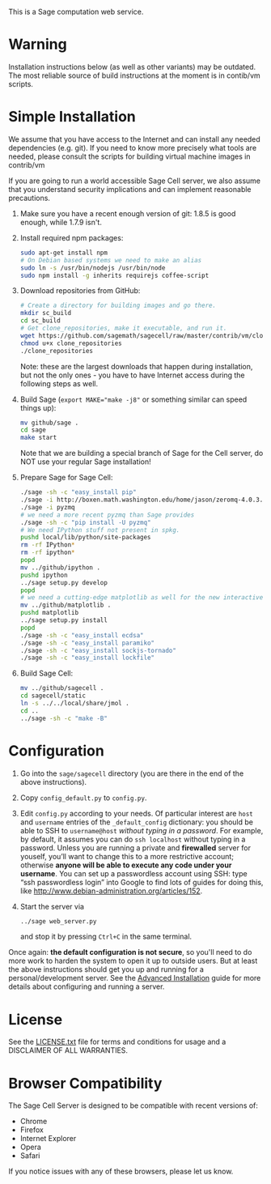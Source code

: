 This is a Sage computation web service.

# Warning

Installation instructions below (as well as other variants) may be outdated. The most reliable source of build instructions at the moment is in contib/vm scripts.
    
# Simple Installation

We assume that you have access to the Internet and can install any needed dependencies (e.g. git). If you need to know more precisely what tools are needed, please consult the scripts for building virtual machine images in contrib/vm

If you are going to run a world accessible Sage Cell server, we also assume that you understand security implications and can implement reasonable precautions.

1.  Make sure you have a recent enough version of git: 1.8.5 is good enough, while 1.7.9 isn't.
2.  Install required npm packages:

    ```bash
    sudo apt-get install npm
    # On Debian based systems we need to make an alias
    sudo ln -s /usr/bin/nodejs /usr/bin/node
    sudo npm install -g inherits requirejs coffee-script
    ```

3.  Download repositories from GitHub:

    ```bash
    # Create a directory for building images and go there.
    mkdir sc_build
    cd sc_build
    # Get clone_repositories, make it executable, and run it.
    wget https://github.com/sagemath/sagecell/raw/master/contrib/vm/clone_repositories
    chmod u+x clone_repositories
    ./clone_repositories
    ```
    
    Note: these are the largest downloads that happen during installation, but not the only ones - you have to have Internet access during the following steps as well.

4.  Build Sage (`export MAKE="make -j8"` or something similar can speed things up):

    ```bash
    mv github/sage .
    cd sage
    make start
    ```

    Note that we are building a special branch of Sage for the Cell server, do NOT use your regular Sage installation!
    
5.  Prepare Sage for Sage Cell:

    ```bash
    ./sage -sh -c "easy_install pip"
    ./sage -i http://boxen.math.washington.edu/home/jason/zeromq-4.0.3.spkg
    ./sage -i pyzmq
    # we need a more recent pyzmq than Sage provides
    ./sage -sh -c "pip install -U pyzmq"
    # We need IPython stuff not present in spkg.
    pushd local/lib/python/site-packages
    rm -rf IPython*
    rm -rf ipython*
    popd
    mv ../github/ipython .
    pushd ipython
    ../sage setup.py develop
    popd
    # we need a cutting-edge matplotlib as well for the new interactive features
    mv ../github/matplotlib .
    pushd matplotlib
    ../sage setup.py install
    popd
    ./sage -sh -c "easy_install ecdsa"
    ./sage -sh -c "easy_install paramiko"
    ./sage -sh -c "easy_install sockjs-tornado"
    ./sage -sh -c "easy_install lockfile"
    ```
6.  Build Sage Cell:

    ```bash
    mv ../github/sagecell .
    cd sagecell/static
    ln -s ../../local/share/jmol .
    cd ..
    ../sage -sh -c "make -B"
    ```


# Configuration

1.  Go into the ``sage/sagecell`` directory (you are there in the end of the above instructions).
2.  Copy ``config_default.py`` to ``config.py``.
3.  Edit ``config.py`` according to your needs. Of particular interest are ``host`` and ``username`` entries of the ``_default_config`` dictionary: you should be able to SSH to ``username@host`` *without typing in a password*. For example, by default, it assumes you can do ``ssh localhost`` without typing in a password. Unless you are running a private and **firewalled** server for youself, you’ll want to change this to a more restrictive account; otherwise **anyone will be able to execute any code under your username**. You can set up a passwordless account using SSH: type “ssh passwordless login” into Google to find lots of guides for doing this, like http://www.debian-administration.org/articles/152.
4.  Start the server via

    ```bash
    ../sage web_server.py
    ```
    
    and stop it by pressing ``Ctrl+C`` in the same terminal.

Once again: **the default configuration is not secure**, so you'll need to do more work to harden the system to open it up to outside users. But at least the above instructions should get you up and running for a personal/development server. See the [Advanced Installation](doc/advanced_installation.rst) guide for more details about configuring and running a server.

# License

See the [LICENSE.txt](LICENSE.txt) file for terms and conditions for usage and a
DISCLAIMER OF ALL WARRANTIES.

# Browser Compatibility

The Sage Cell Server is designed to be compatible with recent versions of:

* Chrome
* Firefox
* Internet Explorer
* Opera
* Safari

If you notice issues with any of these browsers, please let us know.
